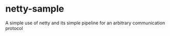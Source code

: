 # netty-sample
A simple use of netty and its simple pipeline for an arbitrary communication protocol
